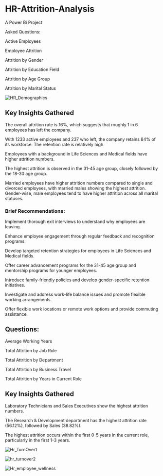 # HR-Attrition-Analysis
A Power Bi Project

Asked Questions:

Active Employees 

Employee Attrition

Attrition by Gender

Attrition by Education Field

Attrition by Age Group

Attrition by Marital Status


![HR_Demographics](https://github.com/Kanchan8866/HR-Attrition-Analysis/assets/159992336/37b7d517-ff5b-4109-bd38-5d073b21b526)

## Key Insights Gathered 
The overall attrition rate is 16%, which suggests that roughly 1 in 6 employees has left the company.

With 1233 active employees and 237 who left, the company retains 84% of its workforce. The retention rate is relatively high.

Employees with a background in Life Sciences and Medical fields have higher attrition numbers. 

The highest attrition is observed in the 31-45 age group, closely followed by the 18-30 age group. 

Married employees have higher attrition numbers compared to single and divorced employees, with married males showing the highest attrition.
Gender-wise, male employees tend to have higher attrition across all marital statuses.


### Brief Recommendations:

Implement thorough exit interviews to understand why employees are leaving.

Enhance employee engagement through regular feedback and recognition programs.

Develop targeted retention strategies for employees in Life Sciences and Medical fields.

Offer career advancement programs for the 31-45 age group and mentorship programs for younger employees.

Introduce family-friendly policies and develop gender-specific retention initiatives.

Investigate and address work-life balance issues and promote flexible working arrangements.

Offer flexible work locations or remote work options and provide commuting assistance.


## Questions:

Average Working Years

Total Attrition by Job Role

Total Attrition by Department

Total Attrition by Business Travel

Total Attrition by Years in Current Role



## Key Insights Gathered 

Laboratory Technicians and Sales Executives show the highest attrition numbers.

The Research & Development department has the highest attrition rate (56.12%), followed by Sales (38.82%). 

The highest attrition occurs within the first 0-5 years in the current role, particularly in the first 1-3 years.




![Hr_TurnOver1](https://github.com/Kanchan8866/Bank-loans-of-customers/assets/159992336/84f3716b-4ffe-478d-8b31-cf19812b9049)


![hr_turnover2](https://github.com/Kanchan8866/Bank-loans-of-customers/assets/159992336/174c820d-3a57-4a04-b618-831f62cb1a3d)

![Hr_employee_wellness](https://github.com/Kanchan8866/Bank-loans-of-customers/assets/159992336/c5bd0672-1b65-4111-9cf3-af6ddd6171f5)

